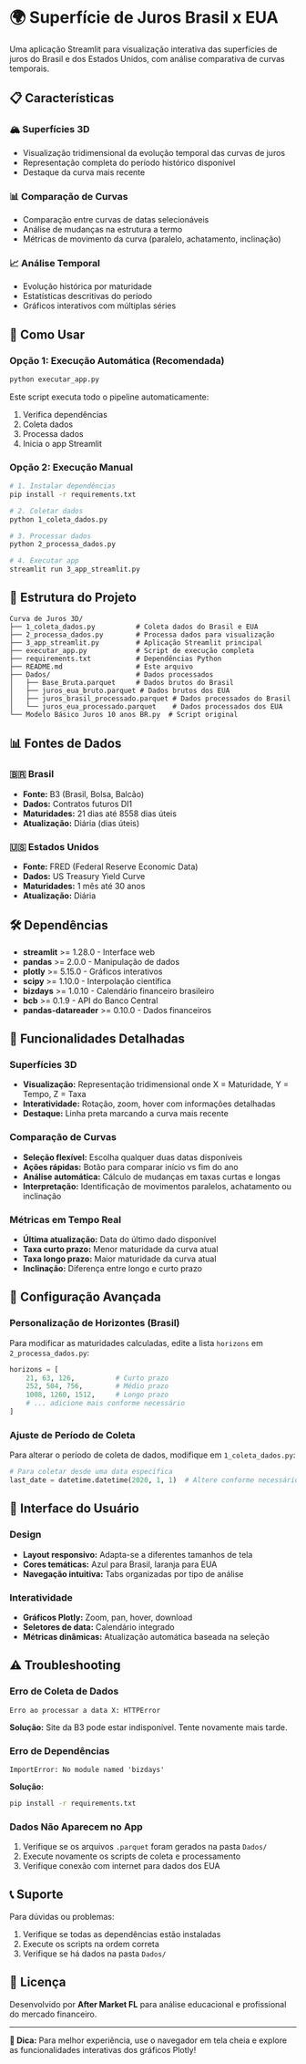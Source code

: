 # 🌍 Superfície de Juros Brasil x EUA

Uma aplicação Streamlit para visualização interativa das superfícies de juros do Brasil e dos Estados Unidos, com análise comparativa de curvas temporais.

## 📋 Características

### 🏔️ Superfícies 3D
- Visualização tridimensional da evolução temporal das curvas de juros
- Representação completa do período histórico disponível
- Destaque da curva mais recente

### 📊 Comparação de Curvas
- Comparação entre curvas de datas selecionáveis
- Análise de mudanças na estrutura a termo
- Métricas de movimento da curva (paralelo, achatamento, inclinação)

### 📈 Análise Temporal
- Evolução histórica por maturidade
- Estatísticas descritivas do período
- Gráficos interativos com múltiplas séries

## 🚀 Como Usar

### Opção 1: Execução Automática (Recomendada)
```bash
python executar_app.py
```
Este script executa todo o pipeline automaticamente:
1. Verifica dependências
2. Coleta dados
3. Processa dados
4. Inicia o app Streamlit

### Opção 2: Execução Manual
```bash
# 1. Instalar dependências
pip install -r requirements.txt

# 2. Coletar dados
python 1_coleta_dados.py

# 3. Processar dados
python 2_processa_dados.py

# 4. Executar app
streamlit run 3_app_streamlit.py
```

## 📁 Estrutura do Projeto

```
Curva de Juros 3D/
├── 1_coleta_dados.py          # Coleta dados do Brasil e EUA
├── 2_processa_dados.py        # Processa dados para visualização
├── 3_app_streamlit.py         # Aplicação Streamlit principal
├── executar_app.py            # Script de execução completa
├── requirements.txt           # Dependências Python
├── README.md                  # Este arquivo
├── Dados/                     # Dados processados
│   ├── Base_Bruta.parquet     # Dados brutos do Brasil
│   ├── juros_eua_bruto.parquet # Dados brutos dos EUA
│   ├── juros_brasil_processado.parquet # Dados processados do Brasil
│   └── juros_eua_processado.parquet    # Dados processados dos EUA
└── Modelo Básico Juros 10 anos BR.py  # Script original
```

## 📊 Fontes de Dados

### 🇧🇷 Brasil
- **Fonte:** B3 (Brasil, Bolsa, Balcão)
- **Dados:** Contratos futuros DI1
- **Maturidades:** 21 dias até 8558 dias úteis
- **Atualização:** Diária (dias úteis)

### 🇺🇸 Estados Unidos
- **Fonte:** FRED (Federal Reserve Economic Data)
- **Dados:** US Treasury Yield Curve
- **Maturidades:** 1 mês até 30 anos
- **Atualização:** Diária

## 🛠️ Dependências

- **streamlit** >= 1.28.0 - Interface web
- **pandas** >= 2.0.0 - Manipulação de dados
- **plotly** >= 5.15.0 - Gráficos interativos
- **scipy** >= 1.10.0 - Interpolação científica
- **bizdays** >= 1.0.10 - Calendário financeiro brasileiro
- **bcb** >= 0.1.9 - API do Banco Central
- **pandas-datareader** >= 0.10.0 - Dados financeiros

## 🎯 Funcionalidades Detalhadas

### Superfícies 3D
- **Visualização:** Representação tridimensional onde X = Maturidade, Y = Tempo, Z = Taxa
- **Interatividade:** Rotação, zoom, hover com informações detalhadas
- **Destaque:** Linha preta marcando a curva mais recente

### Comparação de Curvas
- **Seleção flexível:** Escolha qualquer duas datas disponíveis
- **Ações rápidas:** Botão para comparar início vs fim do ano
- **Análise automática:** Cálculo de mudanças em taxas curtas e longas
- **Interpretação:** Identificação de movimentos paralelos, achatamento ou inclinação

### Métricas em Tempo Real
- **Última atualização:** Data do último dado disponível
- **Taxa curto prazo:** Menor maturidade da curva atual
- **Taxa longo prazo:** Maior maturidade da curva atual
- **Inclinação:** Diferença entre longo e curto prazo

## 🔧 Configuração Avançada

### Personalização de Horizontes (Brasil)
Para modificar as maturidades calculadas, edite a lista `horizons` em `2_processa_dados.py`:

```python
horizons = [
    21, 63, 126,          # Curto prazo
    252, 504, 756,        # Médio prazo
    1008, 1260, 1512,     # Longo prazo
    # ... adicione mais conforme necessário
]
```

### Ajuste de Período de Coleta
Para alterar o período de coleta de dados, modifique em `1_coleta_dados.py`:

```python
# Para coletar desde uma data específica
last_date = datetime.datetime(2020, 1, 1)  # Altere conforme necessário
```

## 🎨 Interface do Usuário

### Design
- **Layout responsivo:** Adapta-se a diferentes tamanhos de tela
- **Cores temáticas:** Azul para Brasil, laranja para EUA
- **Navegação intuitiva:** Tabs organizadas por tipo de análise

### Interatividade
- **Gráficos Plotly:** Zoom, pan, hover, download
- **Seletores de data:** Calendário integrado
- **Métricas dinâmicas:** Atualização automática baseada na seleção

## ⚠️ Troubleshooting

### Erro de Coleta de Dados
```
Erro ao processar a data X: HTTPError
```
**Solução:** Site da B3 pode estar indisponível. Tente novamente mais tarde.

### Erro de Dependências
```
ImportError: No module named 'bizdays'
```
**Solução:** 
```bash
pip install -r requirements.txt
```

### Dados Não Aparecem no App
1. Verifique se os arquivos `.parquet` foram gerados na pasta `Dados/`
2. Execute novamente os scripts de coleta e processamento
3. Verifique conexão com internet para dados dos EUA

## 📞 Suporte

Para dúvidas ou problemas:
1. Verifique se todas as dependências estão instaladas
2. Execute os scripts na ordem correta
3. Verifique se há dados na pasta `Dados/`

## 📄 Licença

Desenvolvido por **After Market FL** para análise educacional e profissional do mercado financeiro.

---

**🎯 Dica:** Para melhor experiência, use o navegador em tela cheia e explore as funcionalidades interativas dos gráficos Plotly!

